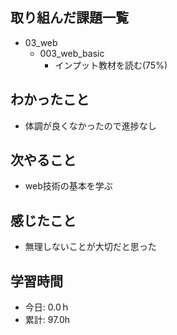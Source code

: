 ## 取り組んだ課題一覧
- 03_web
  - 003_web_basic
    - インプット教材を読む(75%)

## わかったこと
- 体調が良くなかったので進捗なし
 
## 次やること
- web技術の基本を学ぶ

## 感じたこと
- 無理しないことが大切だと思った

## 学習時間
- 今日: 0.0ｈ
- 累計: 97.0h
